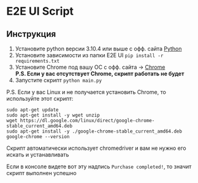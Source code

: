 # E2E UI Script
## Инструкция
1. Установите python версии 3.10.4 или выше с офф. сайта [Python](https://www.python.org/downloads/)
2. Установите зависимости из папки E2E UI `pip install -r requirements.txt`
3. Установите Chrome под вашу ОС с офф. сайта -> [Chrome](https://developer.chrome.com/docs/chromedriver/downloads?hl=ru)<br> 
**P.S. Если у вас отсутствует Chrome, скрипт работать не будет**
4. Запустите скрипт `python main.py`

P.S. Если у вас Linux и не получается установить Chrome, то используйте этот скрипт:<br>
```
sudo apt-get update
sudo apt-get install -y wget unzip
wget https://dl.google.com/linux/direct/google-chrome-stable_current_amd64.deb
sudo apt-get install -y ./google-chrome-stable_current_amd64.deb
google-chrome --version
```
Скрипт автоматически использует chromedriver и вам не нужно его искать и устанавливать

Если в консоле видете вот эту надпись `Purchase completed!`, то значит скрипт выполнен успешно
